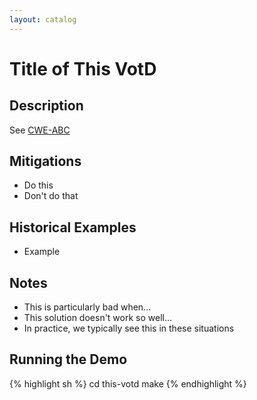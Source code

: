 ```yaml
---
layout: catalog
---
```



Title of This VotD
================

Description
-----------

See [CWE-ABC](http://cwe.mitre.org/data/definitions/ABC.html)

Mitigations
-----------
* Do this
* Don't do that

Historical Examples
-------------------
* Example
 
Notes
-----
* This is particularly bad when...
* This solution doesn't work so well...
* In practice, we typically see this in these situations
 

Running the Demo
----------------
{% highlight sh %}
  cd this-votd
  make
{% endhighlight %}

